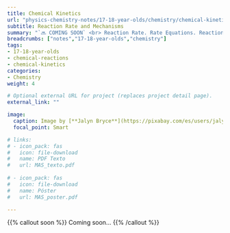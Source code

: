 ```yaml
---
title: Chemical Kinetics
url: "physics-chemistry-notes/17-18-year-olds/chemistry/chemical-kinetics"
subtitle: Reaction Rate and Mechanisms
summary: "`🔜 COMING SOON` <br> Reaction Rate. Rate Equations. Reaction Order. Reaction Mechanisms."
breadcrumbs: ["notes","17-18-year-olds","chemistry"]
tags:
- 17-18-year-olds
- chemical-reactions
- chemical-kinetics
categories:
- Chemistry
weight: 4

# Optional external URL for project (replaces project detail page).
external_link: ""

image:
  caption: Image by [**Jalyn Bryce**](https://pixabay.com/es/users/jalynbryce-5426636/) on [Pixabay](https://pixabay.com/)
  focal_point: Smart

# links:
# - icon_pack: fas
#   icon: file-download
#   name: PDF Texto
#   url: MAS_texto.pdf
  
# - icon_pack: fas
#   icon: file-download
#   name: Póster
#   url: MAS_poster.pdf

---
```


{{% callout soon %}}
Coming soon...
{{% /callout %}}